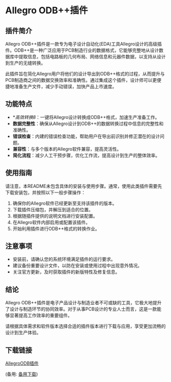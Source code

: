 # Allegro ODB++插件

## 插件简介

Allegro ODB++插件是一款专为电子设计自动化(EDA)工具Allegro设计的高级插件。ODB++是一种广泛应用于PCB制造行业的数据格式，它能够完整地从设计数据库中提取信息，包括电路板的几何布局、网络信息和元器件数据，以支持从设计到生产的无缝转换。

此插件旨在简化Allegro用户将他们的设计导出到ODB++格式的过程，从而提升与PCB制造商之间的数据交换效率和准确性。通过集成这个插件，设计师可以更便捷地准备生产文件，减少手动错误，加快产品上市速度。

## 功能特点

- **高效转换8*：一键将Allegro设计转换成ODB++格式，加速生产准备工作。
- **数据完整性**：确保从Allegro设计到ODB++的数据转换过程中信息的完整性和准确性。
- **错误检查**：内建的错误检查功能，帮助用户在导出前识别并修正潜在的设计问题。
- **兼容性**：与多个版本的Allegro软件兼容，提高灵活性。
- **简化流程**：减少人工干预步骤，优化工作流，提高设计到生产的整体效率。

## 使用指南

请注意，本README未包含具体的安装与使用步骤。通常，使用此类插件需要先下载安装包，并按照以下一般步骤操作：
1. 确保你的Allegro软件已经更新至支持该插件的版本。
2. 下载插件压缩包，并解压到适合的位置。
3. 根据随插件提供的说明文档进行安装配置。
4. 在Allegro软件内部启用或配置该插件。
5. 开始利用插件进行ODB++格式的转换作业。

## 注意事项

- 安装前，请确认您的系统环境满足插件的运行要求。
- 建议备份重要设计文件，以防在安装或使用过程中出现意外情况。
- 关注官方更新，及时获取插件的新版特性及修复信息。

## 结论

Allegro ODB++插件是电子产品设计与制造业者不可或缺的工具，它极大地提升了设计与制造环节的协同效率。对于从事PCB设计的专业人士而言，这是一款能够显著提高工作效率的重要组件。

请根据具体需求和软件版本选择合适的插件版本进行下载与应用，享受更加流畅的设计到生产体验。

## 下载链接
[AllegroODB插件](https://pan.quark.cn/s/bc1fe256e456) 

(备用: [备用下载](https://pan.baidu.com/s/1FmUZDeL4jAmFktJ-Ye9faw?pwd=1234))
